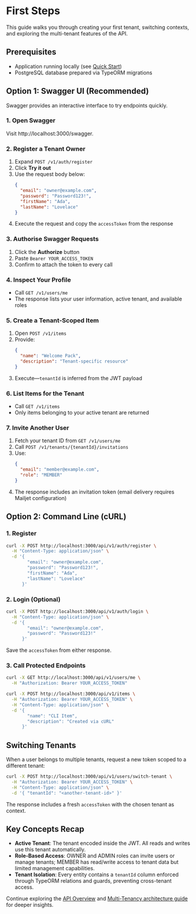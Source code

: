 # First Steps

This guide walks you through creating your first tenant, switching contexts, and exploring the multi-tenant features of the API.

## Prerequisites

- Application running locally (see [Quick Start](./quick-start.md))
- PostgreSQL database prepared via TypeORM migrations

## Option 1: Swagger UI (Recommended)

Swagger provides an interactive interface to try endpoints quickly.

### 1. Open Swagger

Visit http://localhost:3000/swagger.

### 2. Register a Tenant Owner

1. Expand `POST /v1/auth/register`
2. Click **Try it out**
3. Use the request body below:
   ```json
   {
     "email": "owner@example.com",
     "password": "Password123!",
     "firstName": "Ada",
     "lastName": "Lovelace"
   }
   ```
4. Execute the request and copy the `accessToken` from the response

### 3. Authorise Swagger Requests

1. Click the **Authorize** button
2. Paste `Bearer YOUR_ACCESS_TOKEN`
3. Confirm to attach the token to every call

### 4. Inspect Your Profile

- Call `GET /v1/users/me`
- The response lists your user information, active tenant, and available roles

### 5. Create a Tenant-Scoped Item

1. Open `POST /v1/items`
2. Provide:
   ```json
   {
     "name": "Welcome Pack",
     "description": "Tenant-specific resource"
   }
   ```
3. Execute—`tenantId` is inferred from the JWT payload

### 6. List Items for the Tenant

- Call `GET /v1/items`
- Only items belonging to your active tenant are returned

### 7. Invite Another User

1. Fetch your tenant ID from `GET /v1/users/me`
2. Call `POST /v1/tenants/{tenantId}/invitations`
3. Use:
   ```json
   {
     "email": "member@example.com",
     "role": "MEMBER"
   }
   ```
4. The response includes an invitation token (email delivery requires Mailjet configuration)

## Option 2: Command Line (cURL)

### 1. Register

```bash
curl -X POST http://localhost:3000/api/v1/auth/register \
  -H "Content-Type: application/json" \
  -d '{
        "email": "owner@example.com",
        "password": "Password123!",
        "firstName": "Ada",
        "lastName": "Lovelace"
      }'
```

### 2. Login (Optional)

```bash
curl -X POST http://localhost:3000/api/v1/auth/login \
  -H "Content-Type: application/json" \
  -d '{
        "email": "owner@example.com",
        "password": "Password123!"
      }'
```

Save the `accessToken` from either response.

### 3. Call Protected Endpoints

```bash
curl -X GET http://localhost:3000/api/v1/users/me \
  -H "Authorization: Bearer YOUR_ACCESS_TOKEN"
```

```bash
curl -X POST http://localhost:3000/api/v1/items \
  -H "Authorization: Bearer YOUR_ACCESS_TOKEN" \
  -H "Content-Type: application/json" \
  -d '{
        "name": "CLI Item",
        "description": "Created via cURL"
      }'
```

## Switching Tenants

When a user belongs to multiple tenants, request a new token scoped to a different tenant:

```bash
curl -X POST http://localhost:3000/api/v1/users/switch-tenant \
  -H "Authorization: Bearer YOUR_ACCESS_TOKEN" \
  -H "Content-Type: application/json" \
  -d '{ "tenantId": "<another-tenant-id>" }'
```

The response includes a fresh `accessToken` with the chosen tenant as context.

## Key Concepts Recap

- **Active Tenant**: The tenant encoded inside the JWT. All reads and writes use this tenant automatically.
- **Role-Based Access**: OWNER and ADMIN roles can invite users or manage tenants; MEMBER has read/write access to tenant data but limited management capabilities.
- **Tenant Isolation**: Every entity contains a `tenantId` column enforced through TypeORM relations and guards, preventing cross-tenant access.

Continue exploring the [API Overview](../api/overview.md) and [Multi-Tenancy architecture guide](../architecture/multi-tenancy.md) for deeper insights.
